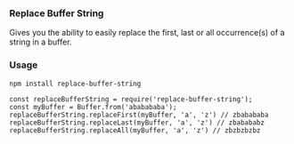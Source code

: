 ### Replace Buffer String

Gives you the ability to easily replace the first, last or all occurrence(s) of a string in a buffer.

### Usage

`npm install replace-buffer-string`

```
const replaceBufferString = require('replace-buffer-string');
const myBuffer = Buffer.from('ababababa');
replaceBufferString.replaceFirst(myBuffer, 'a', 'z') // zbabababa
replaceBufferString.replaceLast(myBuffer, 'a', 'z') // zbabababz
replaceBufferString.replaceAll(myBuffer, 'a', 'z') // zbzbzbzbz
```